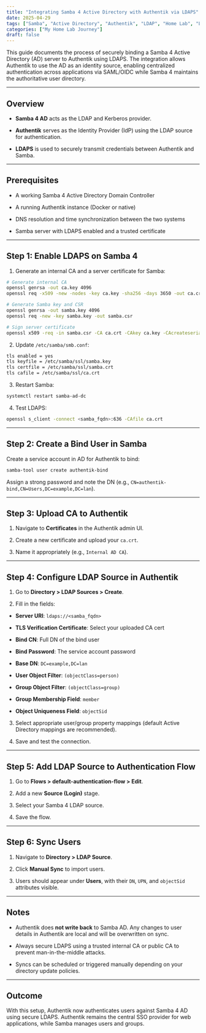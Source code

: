 ```yaml
---
title: "Integrating Samba 4 Active Directory with Authentik via LDAPS"
date: 2025-04-29
tags: ["Samba", "Active Directory", "Authentik", "LDAP", "Home Lab", "LDAPS", "LDAP Server", "Network Security", "Authentication"]
categories: ["My Home Lab Journey"]
draft: false
---
```


This guide documents the process of securely binding a Samba 4 Active Directory (AD) server to Authentik using LDAPS. The integration allows Authentik to use the AD as an identity source, enabling centralized authentication across applications via SAML/OIDC while Samba 4 maintains the authoritative user directory.

---

## Overview

- **Samba 4 AD** acts as the LDAP and Kerberos provider.
    
- **Authentik** serves as the Identity Provider (IdP) using the LDAP source for authentication.
    
- **LDAPS** is used to securely transmit credentials between Authentik and Samba.
    

---

## Prerequisites

- A working Samba 4 Active Directory Domain Controller
    
- A running Authentik instance (Docker or native)
    
- DNS resolution and time synchronization between the two systems
    
- Samba server with LDAPS enabled and a trusted certificate
    

---

## Step 1: Enable LDAPS on Samba 4

1. Generate an internal CA and a server certificate for Samba:
    

```bash
# Generate internal CA
openssl genrsa -out ca.key 4096
openssl req -x509 -new -nodes -key ca.key -sha256 -days 3650 -out ca.crt

# Generate Samba key and CSR
openssl genrsa -out samba.key 4096
openssl req -new -key samba.key -out samba.csr

# Sign server certificate
openssl x509 -req -in samba.csr -CA ca.crt -CAkey ca.key -CAcreateserial -out samba.crt -days 825 -sha256
```

2. Update `/etc/samba/smb.conf`:
    

```bash
tls enabled = yes
tls keyfile = /etc/samba/ssl/samba.key
tls certfile = /etc/samba/ssl/samba.crt
tls cafile = /etc/samba/ssl/ca.crt
```

3. Restart Samba:
    

```bash
systemctl restart samba-ad-dc
```

4. Test LDAPS:
    

```bash
openssl s_client -connect <samba_fqdn>:636 -CAfile ca.crt
```

---

## Step 2: Create a Bind User in Samba

Create a service account in AD for Authentik to bind:

```bash
samba-tool user create authentik-bind
```

Assign a strong password and note the DN (e.g., `CN=authentik-bind,CN=Users,DC=example,DC=lan`).

---

## Step 3: Upload CA to Authentik

1. Navigate to **Certificates** in the Authentik admin UI.
    
2. Create a new certificate and upload your `ca.crt`.
    
3. Name it appropriately (e.g., `Internal AD CA`).
    

---

## Step 4: Configure LDAP Source in Authentik

1. Go to **Directory > LDAP Sources > Create**.
    
2. Fill in the fields:
    

- **Server URI**: `ldaps://<samba_fqdn>`
    
- **TLS Verification Certificate**: Select your uploaded CA cert
    
- **Bind CN**: Full DN of the bind user
    
- **Bind Password**: The service account password
    
- **Base DN**: `DC=example,DC=lan`
    
- **User Object Filter**: `(objectClass=person)`
    
- **Group Object Filter**: `(objectClass=group)`
    
- **Group Membership Field**: `member`
    
- **Object Uniqueness Field**: `objectSid`
    

3. Select appropriate user/group property mappings (default Active Directory mappings are recommended).
    
4. Save and test the connection.
    

---

## Step 5: Add LDAP Source to Authentication Flow

1. Go to **Flows > default-authentication-flow > Edit**.
    
2. Add a new **Source (Login)** stage.
    
3. Select your Samba 4 LDAP source.
    
4. Save the flow.
    

---

## Step 6: Sync Users

1. Navigate to **Directory > LDAP Source**.
    
2. Click **Manual Sync** to import users.
    
3. Users should appear under **Users**, with their `DN`, `UPN`, and `objectSid` attributes visible.
    

---

## Notes

- Authentik does **not write back** to Samba AD. Any changes to user details in Authentik are local and will be overwritten on sync.
    
- Always secure LDAPS using a trusted internal CA or public CA to prevent man-in-the-middle attacks.
    
- Syncs can be scheduled or triggered manually depending on your directory update policies.
    

---

## Outcome

With this setup, Authentik now authenticates users against Samba 4 AD using secure LDAPS. Authentik remains the central SSO provider for web applications, while Samba manages users and groups.